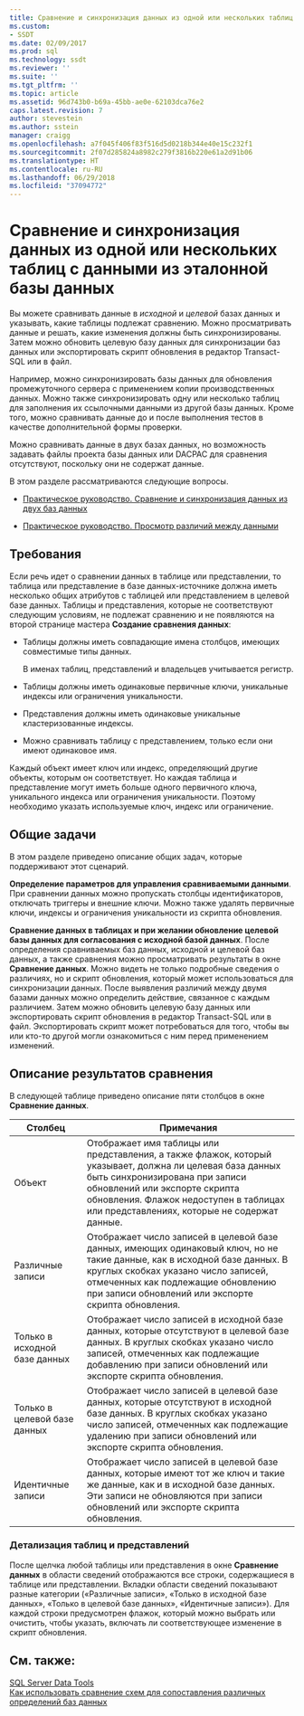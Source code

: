 ```yaml
---
title: Сравнение и синхронизация данных из одной или нескольких таблиц с данными из эталонной базы данных | Документация Майкрософт
ms.custom:
- SSDT
ms.date: 02/09/2017
ms.prod: sql
ms.technology: ssdt
ms.reviewer: ''
ms.suite: ''
ms.tgt_pltfrm: ''
ms.topic: article
ms.assetid: 96d743b0-b69a-45bb-ae0e-62103dca76e2
caps.latest.revision: 7
author: stevestein
ms.author: sstein
manager: craigg
ms.openlocfilehash: a7f045f406f83f516d5d0218b344e40e15c232f1
ms.sourcegitcommit: 2f07d285824a8982c279f3816b220e61a2d91b06
ms.translationtype: HT
ms.contentlocale: ru-RU
ms.lasthandoff: 06/29/2018
ms.locfileid: "37094772"
---
```

# <a name="compare-and-synchronize-data-in-one-or-more-tables-with-data-in-a-reference-database"></a>Сравнение и синхронизация данных из одной или нескольких таблиц с данными из эталонной базы данных
Вы можете сравнивать данные в *исходной* и *целевой* базах данных и указывать, какие таблицы подлежат сравнению. Можно просматривать данные и решать, какие изменения должны быть синхронизированы. Затем можно обновить целевую базу данных для синхронизации баз данных или экспортировать скрипт обновления в редактор Transact\-SQL или в файл.  
  
Например, можно синхронизировать базы данных для обновления промежуточного сервера с применением копии производственных данных. Можно также синхронизировать одну или несколько таблиц для заполнения их ссылочными данными из другой базы данных. Кроме того, можно сравнивать данные до и после выполнения тестов в качестве дополнительной формы проверки.  
  
Можно сравнивать данные в двух базах данных, но возможность задавать файлы проекта базы данных или DACPAC для сравнения отсутствуют, поскольку они не содержат данные.  
  
В этом разделе рассматриваются следующие вопросы.  
  
-   [Практическое руководство. Сравнение и синхронизация данных из двух баз данных](../ssdt/how-to-compare-and-synchronize-the-data-of-two-databases.md)  
  
-   [Практическое руководство. Просмотр различий между данными](../ssdt/how-to-view-data-differences.md)  
  
## <a name="requirements"></a>Требования  
Если речь идет о сравнении данных в таблице или представлении, то таблица или представление в базе данных-источнике должна иметь несколько общих атрибутов с таблицей или представлением в целевой базе данных. Таблицы и представления, которые не соответствуют следующим условиям, не подлежат сравнению и не появляются на второй странице мастера **Создание сравнения данных**:  
  
-   Таблицы должны иметь совпадающие имена столбцов, имеющих совместимые типы данных.  
  
    В именах таблиц, представлений и владельцев учитывается регистр.  
  
-   Таблицы должны иметь одинаковые первичные ключи, уникальные индексы или ограничения уникальности.  
  
-   Представления должны иметь одинаковые уникальные кластеризованные индексы.  
  
-   Можно сравнивать таблицу с представлением, только если они имеют одинаковое имя.  
  
Каждый объект имеет ключ или индекс, определяющий другие объекты, которым он соответствует. Но каждая таблица и представление могут иметь больше одного первичного ключа, уникального индекса или ограничения уникальности. Поэтому необходимо указать используемые ключ, индекс или ограничение.  
  
## <a name="common-tasks"></a>Общие задачи  
В этом разделе приведено описание общих задач, которые поддерживают этот сценарий.  
  
**Определение параметров для управления сравниваемыми данными**. При сравнении данных можно пропускать столбцы идентификаторов, отключать триггеры и внешние ключи. Можно также удалять первичные ключи, индексы и ограничения уникальности из скрипта обновления.  
  
**Сравнение данных в таблицах и при желании обновление целевой базы данных для согласования с исходной базой данных**. После определения сравниваемых баз данных, исходной и целевой баз данных, а также сравнения можно просматривать результаты в окне **Сравнение данных**. Можно видеть не только подробные сведения о различиях, но и скрипт обновления, который может использоваться для синхронизации данных. После выявления различий между двумя базами данных можно определить действие, связанное с каждым различием. Затем можно обновить целевую базу данных или экспортировать скрипт обновления в редактор Transact\-SQL или в файл. Экспортировать скрипт может потребоваться для того, чтобы вы или кто-то другой могли ознакомиться с ним перед применением изменений.  
  
## <a name="UnderstandingDataCompareResults"></a>Описание результатов сравнения  
В следующей таблице приведено описание пяти столбцов в окне **Сравнение данных**.  
  
|Столбец|Примечания|  
|----------|---------|  
|Объект|Отображает имя таблицы или представления, а также флажок, который указывает, должна ли целевая база данных быть синхронизирована при записи обновлений или экспорте скрипта обновления. Флажок недоступен в таблицах или представлениях, которые не содержат данные.|  
|Различные записи|Отображает число записей в целевой базе данных, имеющих одинаковый ключ, но не такие данные, как в исходной базе данных. В круглых скобках указано число записей, отмеченных как подлежащие обновлению при записи обновлений или экспорте скрипта обновления.|  
|Только в исходной базе данных|Отображает число записей в исходной базе данных, которые отсутствуют в целевой базе данных. В круглых скобках указано число записей, отмеченных как подлежащие добавлению при записи обновлений или экспорте скрипта обновления.|  
|Только в целевой базе данных|Отображает число записей в целевой базе данных, которые отсутствуют в исходной базе данных. В круглых скобках указано число записей, отмеченных как подлежащие удалению при записи обновлений или экспорте скрипта обновления.|  
|Идентичные записи|Отображает число записей в целевой базе данных, которые имеют тот же ключ и такие же данные, как и в исходной базе данных. Эти записи не обновляются при записи обновлений или экспорте скрипта обновления.|  
  
### <a name="table-and-view-details"></a>Детализация таблиц и представлений  
После щелчка любой таблицы или представления в окне **Сравнение данных** в области сведений отображаются все строки, содержащиеся в таблице или представлении. Вкладки области сведений показывают разные категории («Различные записи», «Только в исходной базе данных», «Только в целевой базе данных», «Идентичные записи»). Для каждой строки предусмотрен флажок, который можно выбрать или очистить, чтобы указать, включать ли соответствующее изменение в скрипт обновления.  
  
## <a name="see-also"></a>См. также:  
[SQL Server Data Tools](../ssdt/sql-server-data-tools.md)  
[Как использовать сравнение схем для сопоставления различных определений баз данных](../ssdt/how-to-use-schema-compare-to-compare-different-database-definitions.md)  
  

